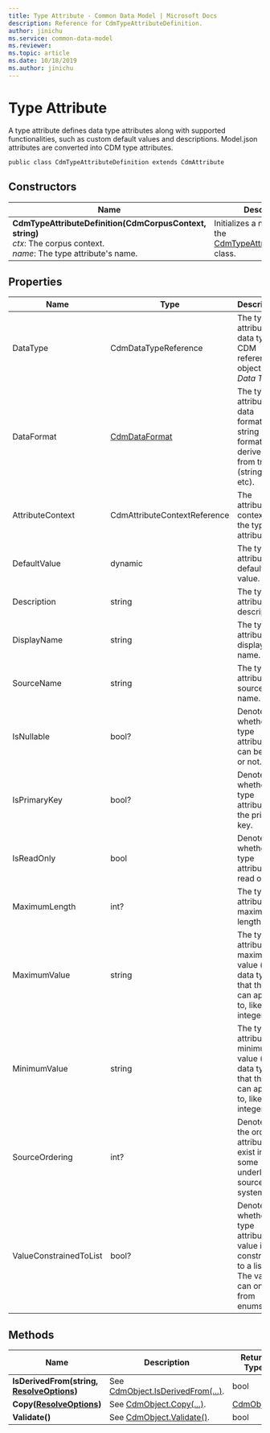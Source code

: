 ```yaml
---
title: Type Attribute - Common Data Model | Microsoft Docs
description: Reference for CdmTypeAttributeDefinition.
author: jinichu
ms.service: common-data-model
ms.reviewer: 
ms.topic: article
ms.date: 10/18/2019
ms.author: jinichu
---
```


# Type Attribute

A type attribute defines data type attributes along with supported functionalities, such as custom default values and descriptions. Model.json attributes are converted into CDM type attributes.

```
public class CdmTypeAttributeDefinition extends CdmAttribute
```

## Constructors
|Name|Description|
|---|---|
|**CdmTypeAttributeDefinition(CdmCorpusContext, string)**<br/>*ctx*: The corpus context.<br/>*name*: The type attribute's name.|Initializes a new instance of the [CdmTypeAttributeDefinition](typeattribute.md) class.|

## Properties
|Name|Type|Description|
|---|---|---|
|DataType|CdmDataTypeReference|The type attribute's data type, a CDM reference object (see *Data Type*).|
|DataFormat|[CdmDataFormat](dataformat.md)|The type attribute's data format, in a string format derived from traits (string, int, etc).|
|AttributeContext|CdmAttributeContextReference |The attribute context of the type attribute.|
|DefaultValue|dynamic|The type attribute's default value.|
|Description|string|The type attribute's description.|
|DisplayName|string|The type attribute's display name.|
|SourceName|string|The type attribute's source name.|
|IsNullable|bool?|Denotes whether the type attribute can be null or not.|
|IsPrimaryKey|bool?|Denotes whether the type attribute is the primary key.|
|IsReadOnly|bool|Denotes whether the type attribute is read only.|
|MaximumLength|int?|The type attribute's maximum length.|
|MaximumValue|string|The type attribute's maximum value (for data types that this can apply to, like integers).|
|MinimumValue|string|The type attribute's minimum value (for data types that this can apply to, like integers).|
|SourceOrdering|int?|Denotes the order attributes exist in some underlying source system.|
|ValueConstrainedToList|bool?|Denotes whether the type attribute's value is constrained to a list. The values can only be from enums.|

## Methods
|Name|Description|Return Type|
|---|---|---|
|**IsDerivedFrom(string, [ResolveOptions](../utilities/resolveoptions.md))**|See [CdmObject.IsDerivedFrom(...)](cdmobject.md#methods).|bool|
|**Copy([ResolveOptions](../utilities/resolveoptions.md))**|See [CdmObject.Copy(...)](cdmobject.md#methods).|[CdmObject](cdmobject.md)|
|**Validate()**|See [CdmObject.Validate()](cdmobject.md#methods).|bool|

